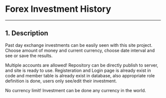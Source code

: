 # Forex Investment History
----------
## 1. Description
Past day exchange investments can be easily seen with this site project. Choose amount of money and current currency, choose date interval and see or save the results.

Multiple accounts are allowed! Repository can be directly publish to server, and site is ready to use. Registeration and Login page is already exist in code and member table is already exist in database, also appropriate role definition is done, users only see/edit their investment.

No currency limit! Investment can be done any currency in the world.